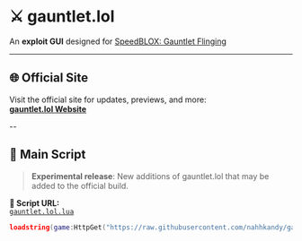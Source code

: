 # ⚔️ gauntlet.lol

An **exploit GUI** designed for [SpeedBLOX: Gauntlet Flinging](https://www.roblox.com/games/6959779533/SpeedBLOX-Gauntlet-Flinging)

---

## 🌐 Official Site

Visit the official site for updates, previews, and more:  
**[gauntlet.lol Website](https://gauntletlol.github.io/gauntlet.lol.github.io/)**

--

## 📜 Main Script

> **Experimental release**: New additions of gauntlet.lol that may be added to the official build.

**🔗 Script URL:**  
[`gauntlet.lol.lua`](https://raw.githubusercontent.com/nahhkandy/gauntlet.lol/refs/heads/main/Script/gauntlet.lol.lua)

```lua
loadstring(game:HttpGet("https://raw.githubusercontent.com/nahhkandy/gauntlet.lol/refs/heads/main/Script/gauntlet.lol.lua"))()
